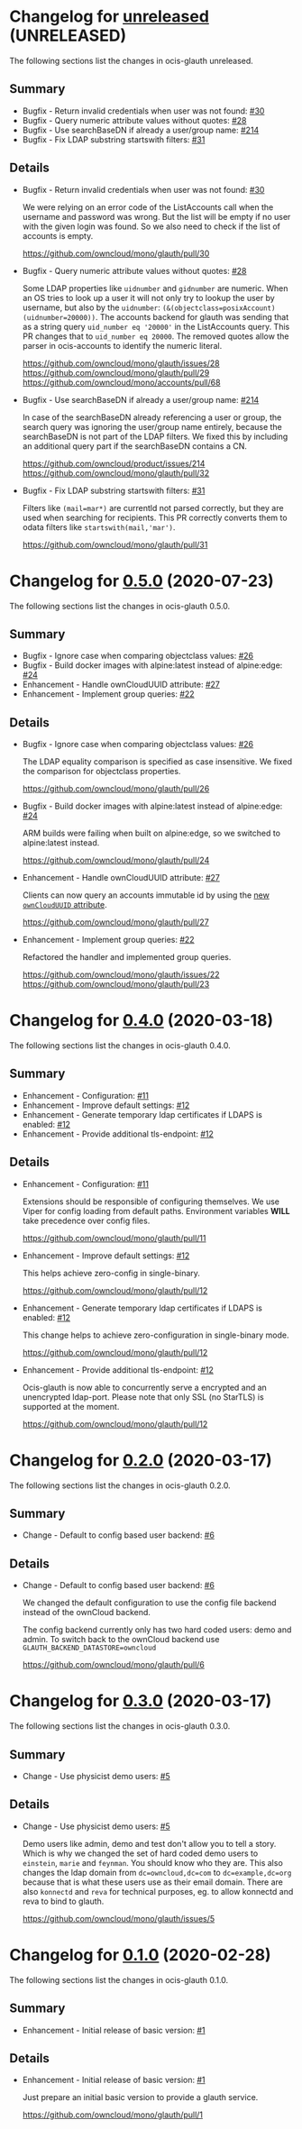 # Changelog for [unreleased] (UNRELEASED)

The following sections list the changes in ocis-glauth unreleased.

[unreleased]: https://github.com/owncloud/mono/glauth/compare/v0.5.0...master

## Summary

* Bugfix - Return invalid credentials when user was not found: [#30](https://github.com/owncloud/mono/glauth/pull/30)
* Bugfix - Query numeric attribute values without quotes: [#28](https://github.com/owncloud/mono/glauth/issues/28)
* Bugfix - Use searchBaseDN if already a user/group name: [#214](https://github.com/owncloud/product/issues/214)
* Bugfix - Fix LDAP substring startswith filters: [#31](https://github.com/owncloud/mono/glauth/pull/31)

## Details

* Bugfix - Return invalid credentials when user was not found: [#30](https://github.com/owncloud/mono/glauth/pull/30)

   We were relying on an error code of the ListAccounts call when the username and password was
   wrong. But the list will be empty if no user with the given login was found. So we also need to check
   if the list of accounts is empty.

   https://github.com/owncloud/mono/glauth/pull/30


* Bugfix - Query numeric attribute values without quotes: [#28](https://github.com/owncloud/mono/glauth/issues/28)

   Some LDAP properties like `uidnumber` and `gidnumber` are numeric. When an OS tries to look up a
   user it will not only try to lookup the user by username, but also by the `uidnumber`:
   `(&(objectclass=posixAccount)(uidnumber=20000))`. The accounts backend for glauth was
   sending that as a string query `uid_number eq '20000'` in the ListAccounts query. This PR
   changes that to `uid_number eq 20000`. The removed quotes allow the parser in ocis-accounts to
   identify the numeric literal.

   https://github.com/owncloud/mono/glauth/issues/28
   https://github.com/owncloud/mono/glauth/pull/29
   https://github.com/owncloud/mono/accounts/pull/68


* Bugfix - Use searchBaseDN if already a user/group name: [#214](https://github.com/owncloud/product/issues/214)

   In case of the searchBaseDN already referencing a user or group, the search query was ignoring
   the user/group name entirely, because the searchBaseDN is not part of the LDAP filters. We
   fixed this by including an additional query part if the searchBaseDN contains a CN.

   https://github.com/owncloud/product/issues/214
   https://github.com/owncloud/mono/glauth/pull/32


* Bugfix - Fix LDAP substring startswith filters: [#31](https://github.com/owncloud/mono/glauth/pull/31)

   Filters like `(mail=mar*)` are currentld not parsed correctly, but they are used when
   searching for recipients. This PR correctly converts them to odata filters like
   `startswith(mail,'mar')`.

   https://github.com/owncloud/mono/glauth/pull/31

# Changelog for [0.5.0] (2020-07-23)

The following sections list the changes in ocis-glauth 0.5.0.

[0.5.0]: https://github.com/owncloud/mono/glauth/compare/v0.4.0...v0.5.0

## Summary

* Bugfix - Ignore case when comparing objectclass values: [#26](https://github.com/owncloud/mono/glauth/pull/26)
* Bugfix - Build docker images with alpine:latest instead of alpine:edge: [#24](https://github.com/owncloud/mono/glauth/pull/24)
* Enhancement - Handle ownCloudUUID attribute: [#27](https://github.com/owncloud/mono/glauth/pull/27)
* Enhancement - Implement group queries: [#22](https://github.com/owncloud/mono/glauth/issues/22)

## Details

* Bugfix - Ignore case when comparing objectclass values: [#26](https://github.com/owncloud/mono/glauth/pull/26)

   The LDAP equality comparison is specified as case insensitive. We fixed the comparison for
   objectclass properties.

   https://github.com/owncloud/mono/glauth/pull/26


* Bugfix - Build docker images with alpine:latest instead of alpine:edge: [#24](https://github.com/owncloud/mono/glauth/pull/24)

   ARM builds were failing when built on alpine:edge, so we switched to alpine:latest instead.

   https://github.com/owncloud/mono/glauth/pull/24


* Enhancement - Handle ownCloudUUID attribute: [#27](https://github.com/owncloud/mono/glauth/pull/27)

   Clients can now query an accounts immutable id by using the [new `ownCloudUUID`
   attribute](https://github.com/butonic/owncloud-ldap-schema/blob/master/owncloud.schema#L28-L34).

   https://github.com/owncloud/mono/glauth/pull/27


* Enhancement - Implement group queries: [#22](https://github.com/owncloud/mono/glauth/issues/22)

   Refactored the handler and implemented group queries.

   https://github.com/owncloud/mono/glauth/issues/22
   https://github.com/owncloud/mono/glauth/pull/23

# Changelog for [0.4.0] (2020-03-18)

The following sections list the changes in ocis-glauth 0.4.0.

[0.4.0]: https://github.com/owncloud/mono/glauth/compare/v0.2.0...v0.4.0

## Summary

* Enhancement - Configuration: [#11](https://github.com/owncloud/mono/glauth/pull/11)
* Enhancement - Improve default settings: [#12](https://github.com/owncloud/mono/glauth/pull/12)
* Enhancement - Generate temporary ldap certificates if LDAPS is enabled: [#12](https://github.com/owncloud/mono/glauth/pull/12)
* Enhancement - Provide additional tls-endpoint: [#12](https://github.com/owncloud/mono/glauth/pull/12)

## Details

* Enhancement - Configuration: [#11](https://github.com/owncloud/mono/glauth/pull/11)

   Extensions should be responsible of configuring themselves. We use Viper for config loading
   from default paths. Environment variables **WILL** take precedence over config files.

   https://github.com/owncloud/mono/glauth/pull/11


* Enhancement - Improve default settings: [#12](https://github.com/owncloud/mono/glauth/pull/12)

   This helps achieve zero-config in single-binary.

   https://github.com/owncloud/mono/glauth/pull/12


* Enhancement - Generate temporary ldap certificates if LDAPS is enabled: [#12](https://github.com/owncloud/mono/glauth/pull/12)

   This change helps to achieve zero-configuration in single-binary mode.

   https://github.com/owncloud/mono/glauth/pull/12


* Enhancement - Provide additional tls-endpoint: [#12](https://github.com/owncloud/mono/glauth/pull/12)

   Ocis-glauth is now able to concurrently serve a encrypted and an unencrypted ldap-port.
   Please note that only SSL (no StarTLS) is supported at the moment.

   https://github.com/owncloud/mono/glauth/pull/12

# Changelog for [0.2.0] (2020-03-17)

The following sections list the changes in ocis-glauth 0.2.0.

[0.2.0]: https://github.com/owncloud/mono/glauth/compare/v0.3.0...v0.2.0

## Summary

* Change - Default to config based user backend: [#6](https://github.com/owncloud/mono/glauth/pull/6)

## Details

* Change - Default to config based user backend: [#6](https://github.com/owncloud/mono/glauth/pull/6)

   We changed the default configuration to use the config file backend instead of the ownCloud
   backend.

   The config backend currently only has two hard coded users: demo and admin. To switch back to the
   ownCloud backend use `GLAUTH_BACKEND_DATASTORE=owncloud`

   https://github.com/owncloud/mono/glauth/pull/6

# Changelog for [0.3.0] (2020-03-17)

The following sections list the changes in ocis-glauth 0.3.0.

[0.3.0]: https://github.com/owncloud/mono/glauth/compare/v0.1.0...v0.3.0

## Summary

* Change - Use physicist demo users: [#5](https://github.com/owncloud/mono/glauth/issues/5)

## Details

* Change - Use physicist demo users: [#5](https://github.com/owncloud/mono/glauth/issues/5)

   Demo users like admin, demo and test don't allow you to tell a story. Which is why we changed the
   set of hard coded demo users to `einstein`, `marie` and `feynman`. You should know who they are.
   This also changes the ldap domain from `dc=owncloud,dc=com` to `dc=example,dc=org` because
   that is what these users use as their email domain. There are also `konnectd` and `reva` for
   technical purposes, eg. to allow konnectd and reva to bind to glauth.

   https://github.com/owncloud/mono/glauth/issues/5

# Changelog for [0.1.0] (2020-02-28)

The following sections list the changes in ocis-glauth 0.1.0.

[0.1.0]: https://github.com/owncloud/mono/glauth/compare/178b6ccde34b64a88e8c14a9acb5857a4c6a3164...v0.1.0

## Summary

* Enhancement - Initial release of basic version: [#1](https://github.com/owncloud/mono/glauth/pull/1)

## Details

* Enhancement - Initial release of basic version: [#1](https://github.com/owncloud/mono/glauth/pull/1)

   Just prepare an initial basic version to provide a glauth service.

   https://github.com/owncloud/mono/glauth/pull/1

